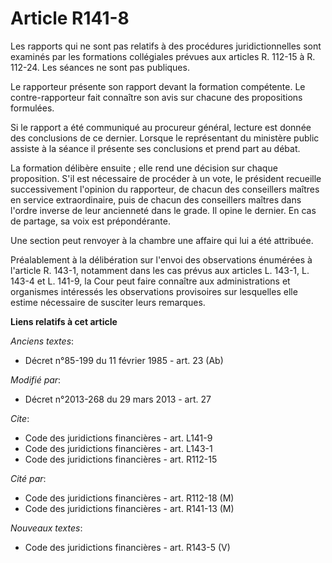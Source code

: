 # Article R141-8

Les rapports qui ne sont pas relatifs à des procédures juridictionnelles sont examinés par les formations collégiales prévues
aux articles R. 112-15 à R. 112-24. Les séances ne sont pas publiques. 

Le rapporteur présente son rapport devant la formation compétente. Le contre-rapporteur fait connaître son avis sur chacune
des propositions formulées. 

Si le rapport a été communiqué au procureur général, lecture est donnée des conclusions de ce dernier. Lorsque le
représentant du ministère public assiste à la séance il présente ses conclusions et prend part au débat. 

La formation délibère ensuite ; elle rend une décision sur chaque proposition. S'il est nécessaire de procéder à un vote, le
président recueille successivement l'opinion du rapporteur, de chacun des conseillers maîtres en service extraordinaire, puis
de chacun des conseillers maîtres dans l'ordre inverse de leur ancienneté dans le grade. Il opine le dernier. En cas de
partage, sa voix est prépondérante. 

Une section peut renvoyer à la chambre une affaire qui lui a été attribuée. 

Préalablement à la délibération sur l'envoi des observations énumérées à l'article R. 143-1, notamment dans les cas prévus
aux articles L. 143-1, L. 143-4 et L. 141-9, la Cour peut faire connaître aux administrations et organismes intéressés les
observations provisoires sur lesquelles elle estime nécessaire de susciter leurs remarques.

**Liens relatifs à cet article**

_Anciens textes_:

  - Décret n°85-199 du 11 février 1985 - art. 23 (Ab)

_Modifié par_:

  - Décret n°2013-268 du 29 mars 2013 - art. 27

_Cite_:

  - Code des juridictions financières - art. L141-9
  - Code des juridictions financières - art. L143-1
  - Code des juridictions financières - art. R112-15

_Cité par_:

  - Code des juridictions financières - art. R112-18 (M)
  - Code des juridictions financières - art. R141-13 (M)

_Nouveaux textes_:

  - Code des juridictions financières - art. R143-5 (V)
